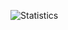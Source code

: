 ![Statistics](https://github-readme-stats.vercel.app/api?username=Bizarrus&count_private=true&show_icons=true&title_color=0366D6&text_color=24292E&icon_color=4F5D95&locale=de&border=0)
